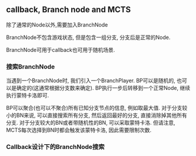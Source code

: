 ## callback, Branch node and MCTS

除了通常的Node以外,需要加入BranchNode

BranchNode不包含游戏状态, 但是包含一组分支, 分支后是正常的Node.

BranchNode可用于callback也可用于随机场景.

### 搜索BranchNode

当遇到一个BranchNode时, 我们引入一个BranchPlayer. BP可以是随机的, 也可以是确定的(这通常根据分支数来确定). BP执行一步后转移到一个正常Node, 继续执行蒙特卡洛即可.

BP可以聚合(也可以不聚合)所有已知分支节点的信息, 例如取最大值. 对于分支较小的BN来说, 可以直接搜索所有分支, 然后返回最好的分支, 直接消除掉其他所有分支. 对于分支较大的BN或者带随机性的BN, 可以采取蒙特卡洛. 但请注意, MCTS每次选择到BN时都会触发该蒙特卡洛, 因此需要限制次数.

### Callback设计下的BranchNode搜索